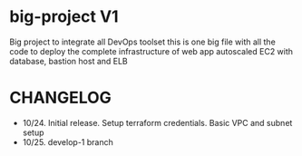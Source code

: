 # big-project V1

Big project to integrate all DevOps toolset 
this is one big file with all the code to deploy the complete infrastructure of web app autoscaled EC2 with database, bastion host and ELB

# CHANGELOG
* 10/24. Initial release. Setup terraform credentials. Basic VPC and subnet setup
* 10/25. develop-1 branch  
